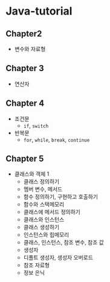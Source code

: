 # Java-tutorial

## Chapter2
- 변수와 자료형

## Chapter 3
- 연산자

## Chapter 4
- 조건문
  - `if`, `switch`
- 반복문
  - `for`, `while`, `break`, `continue`

## Chapter 5
- 클래스와 객체 1
  - 클래스 정의하기
  - 멤버 변수, 메서드
  - 함수 정의하기, 구현하고 호출하기
  - 함수와 스택메모리
  - 클래스에 메서드 정의하기
  - 클래스와 인스턴스
  - 클래스 생성하기
  - 인스턴스와 힙메모리
  - 클래스, 인스턴스, 참조 변수, 참조 값
  - 생성자
  - 디폴트 생성자, 생성자 오버로드
  - 참조 자료형
  - 정보 은닉
